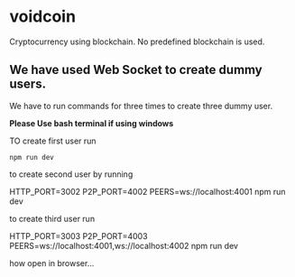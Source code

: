 # voidcoin
Cryptocurrency using blockchain. No predefined blockchain is used.

## We have used Web Socket to create dummy users.

We have to run commands for three times to create three dummy user.

**Please Use bash terminal if using windows**

TO create first user run
```
npm run dev

```
to create second user by running

HTTP_PORT=3002 P2P_PORT=4002 PEERS=ws://localhost:4001 npm run dev

to create third user run

HTTP_PORT=3003 P2P_PORT=4003 PEERS=ws://localhost:4001,ws://localhost:4002 npm run dev


how open in browser...
